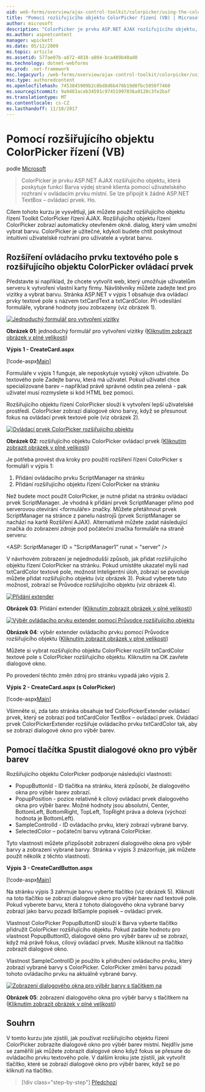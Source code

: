 ```yaml
---
uid: web-forms/overview/ajax-control-toolkit/colorpicker/using-the-colorpicker-control-extender-vb
title: "Pomocí rozšiřujícího objektu ColorPicker řízení (VB) | Microsoft Docs"
author: microsoft
description: "ColorPicker je prvku ASP.NET AJAX rozšiřujícího objektu, která poskytuje funkci Barva výdej straně klienta pomocí uživatelského rozhraní v ovládacím prvku místní. Je možné připojit k žádné ASP.NET..."
ms.author: aspnetcontent
manager: wpickett
ms.date: 05/12/2009
ms.topic: article
ms.assetid: 577ae07b-a872-4818-a804-bca489b40ad0
ms.technology: dotnet-webforms
ms.prod: .net-framework
msc.legacyurl: /web-forms/overview/ajax-control-toolkit/colorpicker/using-the-colorpicker-control-extender-vb
msc.type: authoredcontent
ms.openlocfilehash: 7453845909b2c0bd8d6b476b19d0fbc5050f7460
ms.sourcegitcommit: 9a9483aceb34591c97451997036a9120c3fe2baf
ms.translationtype: MT
ms.contentlocale: cs-CZ
ms.lasthandoff: 11/10/2017
---
```

<a name="using-the-colorpicker-control-extender-vb"></a>Pomocí rozšiřujícího objektu ColorPicker řízení (VB)
====================
podle [Microsoft](https://github.com/microsoft)

> ColorPicker je prvku ASP.NET AJAX rozšiřujícího objektu, která poskytuje funkci Barva výdej straně klienta pomocí uživatelského rozhraní v ovládacím prvku místní. Se lze připojit k žádné ASP.NET TextBox – ovládací prvek. Ho.


Cílem tohoto kurzu je vysvětlují, jak můžete použít rozšiřujícího objektu řízení Toolkit ColorPicker řízení AJAX. Rozšiřujícího objektu řízení ColorPicker zobrazí automaticky otevřeném okně. dialog, který vám umožní vybrat barvu. ColorPicker je užitečné, kdykoli budete chtít poskytnout intuitivní uživatelské rozhraní pro uživatele a vybrat barvu.

## <a name="extending-a-textbox-control-with-the-colorpicker-control-extender"></a>Rozšíření ovládacího prvku textového pole s rozšiřujícího objektu ColorPicker ovládací prvek

Představte si například, že chcete vytvořit web, který umožňuje uživatelům serveru k vytvoření vlastní karty firmy. Návštěvníky můžete zadejte text pro vizitky a vybrat barvu. Stránka ASP.NET v výpis 1 obsahuje dva ovládací prvky textové pole s názvem txtCardText a txtCardColor. Při odesílání formuláře, vybrané hodnoty jsou zobrazeny (viz obrázek 1).


[![Jednoduchý formulář pro vytvoření vizitky](using-the-colorpicker-control-extender-vb/_static/image1.jpg)](using-the-colorpicker-control-extender-vb/_static/image1.png)

**Obrázek 01**: jednoduchý formulář pro vytvoření vizitky ([Kliknutím zobrazit obrázek v plné velikosti](using-the-colorpicker-control-extender-vb/_static/image2.png))


**Výpis 1 - CreateCard.aspx**

[!code-aspx[Main](using-the-colorpicker-control-extender-vb/samples/sample1.aspx)]

Formuláře v výpis 1 funguje, ale neposkytuje vysoký výkon uživatele. Do textového pole Zadejte barvu, která má uživatel. Pokud uživatel chce specializované barev – například právě správné odstín pea zelená - pak uživatel musí rozmyslete si kód HTML bez pomoci.

Rozšiřujícího objektu řízení ColorPicker slouží k vytvoření lepší uživatelské prostředí. ColorPicker zobrazí dialogové okno barvy, když se přesunout fokus na ovládací prvek textové pole (viz obrázek 2).


[![Ovládací prvek ColorPicker rozšiřujícího objektu](using-the-colorpicker-control-extender-vb/_static/image2.jpg)](using-the-colorpicker-control-extender-vb/_static/image3.png)

**Obrázek 02**: rozšiřujícího objektu ColorPicker ovládací prvek ([Kliknutím zobrazit obrázek v plné velikosti](using-the-colorpicker-control-extender-vb/_static/image4.png))


Je potřeba provést dva kroky pro použití rozšíření řízení ColorPicker s formuláři v výpis 1:

1. Přidání ovládacího prvku ScriptManager na stránku
2. Přidání rozšiřujícího objektu řízení ColorPicker na stránku

Než budete moct použít ColorPicker, je nutné přidat na stránku ovládací prvek ScriptManager. Je vhodná k přidání prvek ScriptManager přímo pod serverovou otevírání &lt;formuláře&gt; značky. Můžete přetáhnout prvek ScriptManager na stránce z panelu nástrojů (prvek ScriptManager se nachází na kartě Rozšíření AJAX). Alternativně můžete zadat následující značka do zobrazení zdroje pod počáteční značka formuláře na straně serveru:

&lt;ASP: ScriptManager ID = "ScriptManager1" runat = "server" /&gt;

V návrhovém zobrazení je nejjednodušší způsob, jak přidat rozšiřujícího objektu řízení ColorPicker na stránku. Pokud umístěte ukazatel myši nad txtCardColor textové pole, možnost Inteligentní úloh, zobrazí se povoluje můžete přidat rozšiřujícího objektu (viz obrázek 3). Pokud vyberete tuto možnost, zobrazí se Průvodce rozšiřujícího objektu (viz obrázek 4).


[![Přidání extender](using-the-colorpicker-control-extender-vb/_static/image3.jpg)](using-the-colorpicker-control-extender-vb/_static/image5.png)

**Obrázek 03**: Přidání extender ([Kliknutím zobrazit obrázek v plné velikosti](using-the-colorpicker-control-extender-vb/_static/image6.png))


[![Výběr ovládacího prvku extender pomocí Průvodce rozšiřujícího objektu](using-the-colorpicker-control-extender-vb/_static/image4.jpg)](using-the-colorpicker-control-extender-vb/_static/image7.png)

**Obrázek 04**: výběr extender ovládacího prvku pomocí Průvodce rozšiřujícího objektu ([Kliknutím zobrazit obrázek v plné velikosti](using-the-colorpicker-control-extender-vb/_static/image8.png))


Můžete si vybrat rozšiřujícího objektu ColorPicker rozšířit txtCardColor textové pole s ColorPicker rozšiřujícího objektu. Kliknutím na OK zavřete dialogové okno.

Po provedení těchto změn zdroj pro stránku vypadá jako výpis 2.

**Výpis 2 - CreateCard.aspx (s ColorPicker)**

[!code-aspx[Main](using-the-colorpicker-control-extender-vb/samples/sample2.aspx)]

Všimněte si, zda tato stránka obsahuje teď ColorPickerExtender ovládací prvek, který se zobrazí pod txtCardColor TextBox – ovládací prvek. Ovládací prvek ColorPickerExtender rozšiřuje ovládacího prvku txtCardColor tak, aby se zobrazí dialogové okno pro výběr barev.

## <a name="using-a-button-to-launch-the-color-picker-dialog"></a>Pomocí tlačítka Spustit dialogové okno pro výběr barev

Rozšiřujícího objektu ColorPicker podporuje následující vlastnosti:

- PopupButtonId - ID tlačítka na stránku, která způsobí, že dialogového okna pro výběr barev zobrazí.
- PopupPosition - pozice relativně k cílový ovládací prvek dialogového okna pro výběr barev. Možné hodnoty jsou absolutní, Center, BottomLeft, BottomRight, TopLeft, TopRight práva a doleva (výchozí hodnota je BottomLeft).
- SampleControlId - ID ovládacího prvku, který zobrazí vybrané barvy.
- SelectedColor – počáteční barvu vybraná ColorPicker.

Tyto vlastnosti můžete přizpůsobit zobrazení dialogového okna pro výběr barvy a zobrazení vybrané barvy. Stránka v výpis 3 znázorňuje, jak můžete použít několik z těchto vlastností.

**Výpis 3 - CreateCardButton.aspx**

[!code-aspx[Main](using-the-colorpicker-control-extender-vb/samples/sample3.aspx)]

Na stránku výpis 3 zahrnuje barvu vyberte tlačítko (viz obrázek 5). Kliknutí na toto tlačítko se zobrazí dialogové okno pro výběr barev nad textové pole. Pokud vyberete barvu, která z tohoto dialogového okna vybrané barvy zobrazí jako barvu pozadí lblSample popisek – ovládací prvek.

Vlastnost ColorPicker PopupButtonID slouží k Barva vyberte tlačítko přidružit ColorPicker rozšiřujícího objektu. Pokud zadáte hodnotu pro vlastnost PopupButtonID, dialogové okno pro výběr barev už se zobrazí, když má právě fokus, cílový ovládací prvek. Musíte kliknout na tlačítko zobrazit dialogové okno.

Vlastnost SampleControlID je použito k přidružení ovládacího prvku, který zobrazí vybrané barvy s ColorPicker. ColorPicker změní barvu pozadí tohoto ovládacího prvku na aktuálně vybrané barvy.


[![Zobrazení dialogového okna pro výběr barvy s tlačítkem na](using-the-colorpicker-control-extender-vb/_static/image5.jpg)](using-the-colorpicker-control-extender-vb/_static/image9.png)

**Obrázek 05**: zobrazení dialogového okna pro výběr barvy s tlačítkem na ([Kliknutím zobrazit obrázek v plné velikosti](using-the-colorpicker-control-extender-vb/_static/image10.png))


## <a name="summary"></a>Souhrn

V tomto kurzu jste zjistili, jak používat rozšiřujícího objektu řízení ColorPicker zobrazíte dialogové okno pro výběr barev místní. Nejdřív jsme se zaměřili jak můžete zobrazit dialogové okno když fokus se přesune do ovládacího prvku textového pole. V dalším kroku jste zjistili, jak vytvořit tlačítko, které se zobrazí dialogové okno pro výběr barev, když se po kliknutí na tlačítko.

>[!div class="step-by-step"]
[Předchozí](using-the-colorpicker-control-extender-cs.md)
